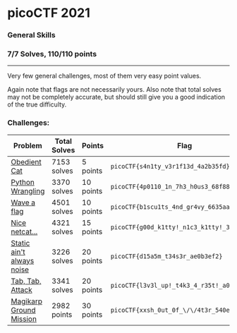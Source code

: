 # picoCTF 2021

### General Skills
### 7/7 Solves, 110/110 points
---
Very few general challenges, most of them very easy point values. 

Again note that flags are not necessarily yours. Also note that total solves may not be completely accurate, but should still give you a good indication of the true difficulty.

### Challenges:

|Problem |Total Solves|Points|Flag|
|---------|------|------|-------|
|[Obedient Cat](Obedient%20Cat)|7153 solves|5 points|`picoCTF{s4n1ty_v3r1f13d_4a2b35fd}`|
|[Python Wrangling](Python%20Wrangling)|3370 solves|10 points|`picoCTF{4p0110_1n_7h3_h0us3_68f88f93}`|
|[Wave a flag](Wave%20a%20flag)|4501 solves|10 points|`picoCTF{b1scu1ts_4nd_gr4vy_6635aa47}`|
|[Nice netcat...](Nice%20netcat)|4321 solves|15 points|`picoCTF{g00d_k1tty!_n1c3_k1tty!_3d84edc8}`|
|[Static ain't always noise](Static%20ain't%20always%20noise)|3226 solves|20 points|`picoCTF{d15a5m_t34s3r_ae0b3ef2}`|
|[Tab, Tab, Attack](Tab%20Tab%20Attack)|3341 solves|20 points|`picoCTF{l3v3l_up!_t4k3_4_r35t!_a00cae70}`|
|[Magikarp Ground Mission](Magikarp%20Ground%20Mission)|2982 points|30 points|`picoCTF{xxsh_0ut_0f_\/\/4t3r_540e4e79}`|

